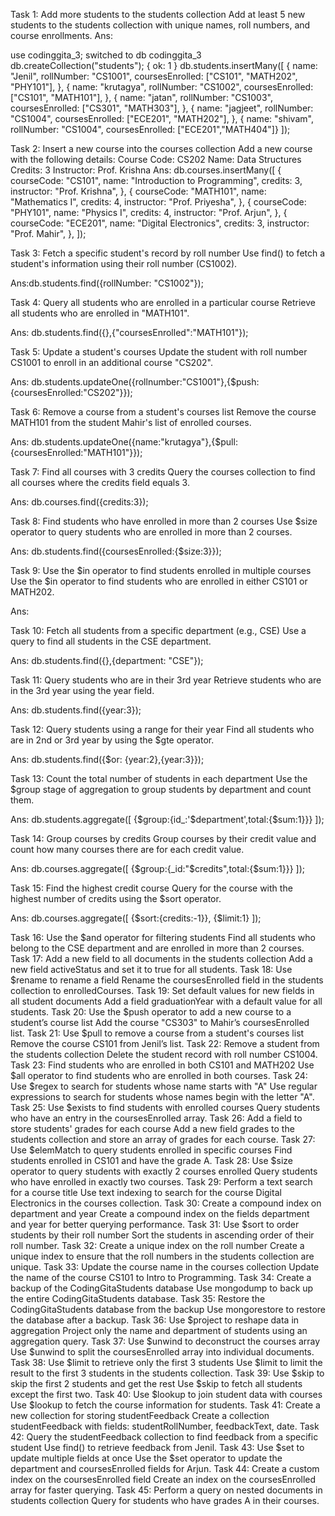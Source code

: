 Task 1: Add more students to the students collection
Add at least 5 new students to the students collection with unique names, roll numbers, and course enrollments.
Ans:

use codinggita_3;
switched to db codinggita_3
db.createCollection("students");
{ ok: 1 }
db.students.insertMany([
  {
    name: "Jenil",
    rollNumber: "CS1001",
    coursesEnrolled: ["CS101", "MATH202", "PHY101"],
  },
  {
    name: "krutagya",
    rollNumber: "CS1002",
    coursesEnrolled: ["CS101", "MATH101"],
  },
  {
    name: "jatan",
    rollNumber: "CS1003",
    coursesEnrolled: ["CS301", "MATH303"],
  },
  {
    name: "jagjeet",
    rollNumber: "CS1004",
    coursesEnrolled: ["ECE201", "MATH202"],
  },
  {
name: "shivam",
rollNumber: "CS1004",
coursesEnrolled: ["ECE201","MATH404"]}
]);


Task 2: Insert a new course into the courses collection
Add a new course with the following details:
Course Code: CS202
Name: Data Structures
Credits: 3
Instructor: Prof. Krishna
Ans:
db.courses.insertMany([
  {
    courseCode: "CS101",
    name: "Introduction to Programming",
    credits: 3,
    instructor: "Prof. Krishna",
  },
  {
    courseCode: "MATH101",
    name: "Mathematics I",
    credits: 4,
    instructor: "Prof. Priyesha",
  },
  {
    courseCode: "PHY101",
    name: "Physics I",
    credits: 4,
    instructor: "Prof. Arjun",
  },
  {
    courseCode: "ECE201",
    name: "Digital Electronics",
    credits: 3,
    instructor: "Prof. Mahir",
  },
]);

Task 3: Fetch a specific student's record by roll number
Use find() to fetch a student's information using their roll number (CS1002).

Ans:db.students.find({rollNumber: "CS1002"});



Task 4: Query all students who are enrolled in a particular course
Retrieve all students who are enrolled in "MATH101".

Ans: db.students.find({},{"coursesEnrolled":"MATH101"});

Task 5: Update a student's courses
Update the student with roll number CS1001 to enroll in an additional course "CS202".

Ans:  db.students.updateOne({rollnumber:"CS1001"},{$push: {coursesEnrolled:"CS202"}});



Task 6: Remove a course from a student's courses list
Remove the course MATH101 from the student Mahir's list of enrolled courses.

Ans: db.students.updateOne({name:"krutagya"},{$pull:{coursesEnrolled:"MATH101"}});


Task 7: Find all courses with 3 credits
Query the courses collection to find all courses where the credits field equals 3.

Ans: db.courses.find({credits:3});


Task 8: Find students who have enrolled in more than 2 courses
Use $size operator to query students who are enrolled in more than 2 courses.

Ans: db.students.find({coursesEnrolled:{$size:3}});


Task 9: Use the $in operator to find students enrolled in multiple courses
Use the $in operator to find students who are enrolled in either CS101 or MATH202.

Ans: 


Task 10: Fetch all students from a specific department (e.g., CSE)
Use a query to find all students in the CSE department.

Ans: db.students.find({},{department: "CSE"});


Task 11: Query students who are in their 3rd year
Retrieve students who are in the 3rd year using the year field.

Ans: db.students.find({year:3});

Task 12: Query students using a range for their year
Find all students who are in 2nd or 3rd year by using the $gte operator.

Ans: db.students.find({$or: {year:2},{year:3}});

Task 13: Count the total number of students in each department
Use the $group stage of aggregation to group students by department and count them.

Ans: db.students.aggregate([
    {$group:{id_:'$department',total:{$sum:1}}}
]);

Task 14: Group courses by credits
Group courses by their credit value and count how many courses there are for each credit value.

Ans: db.courses.aggregate([
    {$group:{_id:"$credits",total:{$sum:1}}}
]);


Task 15: Find the highest credit course
Query for the course with the highest number of credits using the $sort operator.

Ans: db.courses.aggregate([
  {$sort:{credits:-1}},
  {$limit:1}
]);

Task 16: Use the $and operator for filtering students
Find all students who belong to the CSE department and are enrolled in more than 2 courses.
Task 17: Add a new field to all documents in the students collection
Add a new field activeStatus and set it to true for all students.
Task 18: Use $rename to rename a field
Rename the coursesEnrolled field in the students collection to enrolledCourses.
Task 19: Set default values for new fields in all student documents
Add a field graduationYear with a default value for all students.
Task 20: Use the $push operator to add a new course to a student’s course list
Add the course "CS303" to Mahir’s coursesEnrolled list.
Task 21: Use $pull to remove a course from a student's courses list
Remove the course CS101 from Jenil’s list.
Task 22: Remove a student from the students collection
Delete the student record with roll number CS1004.
Task 23: Find students who are enrolled in both CS101 and MATH202
Use $all operator to find students who are enrolled in both courses.
Task 24: Use $regex to search for students whose name starts with "A"
Use regular expressions to search for students whose names begin with the letter "A".
Task 25: Use $exists to find students with enrolled courses
Query students who have an entry in the coursesEnrolled array.
Task 26: Add a field to store students' grades for each course
Add a new field grades to the students collection and store an array of grades for each course.
Task 27: Use $elemMatch to query students enrolled in specific courses
Find students enrolled in CS101 and have the grade A.
Task 28: Use $size operator to query students with exactly 2 courses enrolled
Query students who have enrolled in exactly two courses.
Task 29: Perform a text search for a course title
Use text indexing to search for the course Digital Electronics in the courses collection.
Task 30: Create a compound index on department and year
Create a compound index on the fields department and year for better querying performance.
Task 31: Use $sort to order students by their roll number
Sort the students in ascending order of their roll number.
Task 32: Create a unique index on the roll number
Create a unique index to ensure that the roll numbers in the students collection are unique.
Task 33: Update the course name in the courses collection
Update the name of the course CS101 to Intro to Programming.
Task 34: Create a backup of the CodingGitaStudents database
Use mongodump to back up the entire CodingGitaStudents database.
Task 35: Restore the CodingGitaStudents database from the backup
Use mongorestore to restore the database after a backup.
Task 36: Use $project to reshape data in aggregation
Project only the name and department of students using an aggregation query.
Task 37: Use $unwind to deconstruct the courses array
Use $unwind to split the coursesEnrolled array into individual documents.
Task 38: Use $limit to retrieve only the first 3 students
Use $limit to limit the result to the first 3 students in the students collection.
Task 39: Use $skip to skip the first 2 students and get the rest
Use $skip to fetch all students except the first two.
Task 40: Use $lookup to join student data with courses
Use $lookup to fetch the course information for students.
Task 41: Create a new collection for storing studentFeedback
Create a collection studentFeedback with fields: studentRollNumber, feedbackText, date.
Task 42: Query the studentFeedback collection to find feedback from a specific student
Use find() to retrieve feedback from Jenil.
Task 43: Use $set to update multiple fields at once
Use the $set operator to update the department and coursesEnrolled fields for Arjun.
Task 44: Create a custom index on the coursesEnrolled field
Create an index on the coursesEnrolled array for faster querying.
Task 45: Perform a query on nested documents in students collection
Query for students who have grades A in their courses.